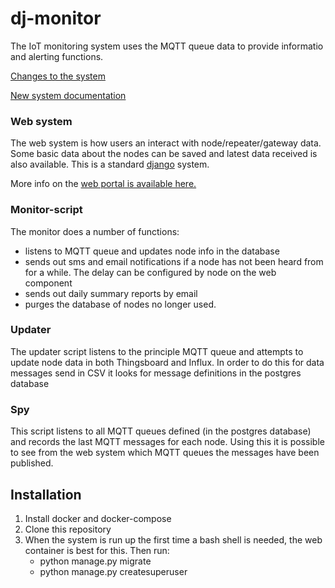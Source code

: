 # dj-monitor
The IoT monitoring system uses the MQTT queue data to provide informatio and alerting functions.

[Changes to the system](docs/change_log.md)

[New system documentation](docs/index.md)

### Web system
The web system is how users an interact with node/repeater/gateway data. Some basic data about the nodes can be saved and latest data received is also available. This is a standard [django](https://www.djangoproject.com/) system.

More info on the [web portal is available here.](docs/web.md)
### Monitor-script
The monitor does a number of functions:
- listens to MQTT queue and updates node info in the database
- sends out sms and email notifications if a node has not been heard from for a while. The delay can be configured by node on the web component
- sends out daily summary reports by email
- purges the database of nodes no longer used.
### Updater
The updater script listens to the principle MQTT queue and attempts to update node data in both Thingsboard and Influx. In order to do this for data messages send in CSV it looks for message definitions in the postgres database
### Spy
This script listens to all MQTT queues defined (in the postgres database) and records the last MQTT messages for each node. Using this it is possible to see from the web system which MQTT queues the messages have been published.

## Installation
1. Install docker and docker-compose
2. Clone this repository 
3. When the system is run up the first time a bash shell is needed, the web container is best for this. Then run:
    * python manage.py migrate
    * python manage.py createsuperuser
